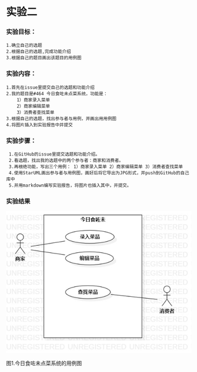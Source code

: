 # 实验二

### 实验目标：
    1.确立自己的选题
    2.根据自己的选题,完成功能介绍
    3.根据自己的题目画出该题目的用例图
    

### 实验内容：
    1.首先在issue里提交自己的选题和功能介绍
    2.我的题目是#464 今日食咗未点菜系统，功能是：
        1）商家录入菜单
        2）商家编辑菜单
        3）消费者查找菜单
    3.根据自己的选题，找出参与者与用例，并画出用用例图
    4.将图片插入到实验报告中并提交
       
 ### 实验步骤：
     1.在GitHub的issue里提交选题和功能介绍。
     2.看选题，找出我的选题中的两个参与者：商家和消费者。
     3.再根绝功能，写出三个用例： 1）商家录入菜单 2）商家编辑菜单 3）消费者查找菜单
     4.使用StarUML画出参与者与用例图，画好后将它导出为JPG形式，并push到GitHub的自己库中
     5.并用markdown编写实验报告，将图片也插入其中，并提交。
    


### 实验结果

![用例图2](./Lab2_UseCaseDiagram2.jpg)
  
  
  
  
  
  图1.今日食咗未点菜系统的用例图
